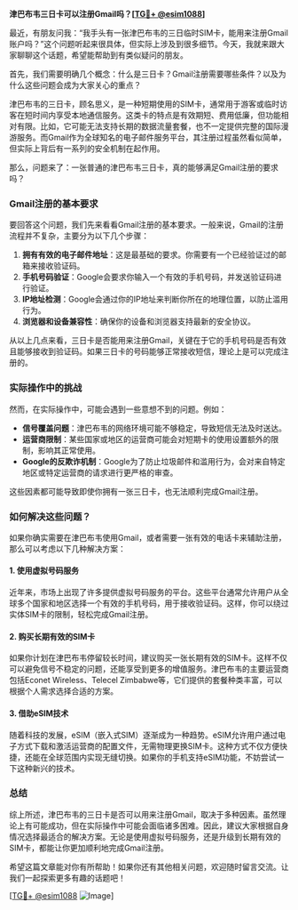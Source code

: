 **津巴布韦三日卡可以注册Gmail吗？[[TG💪+ @esim1088](https://t.me/s/esim1088)]**

最近，有朋友问我：“我手头有一张津巴布韦的三日临时SIM卡，能用来注册Gmail账户吗？”这个问题听起来很具体，但实际上涉及到很多细节。今天，我就来跟大家聊聊这个话题，希望能帮助到有类似疑问的朋友。

首先，我们需要明确几个概念：什么是三日卡？Gmail注册需要哪些条件？以及为什么这些问题会成为大家关心的重点？

津巴布韦的三日卡，顾名思义，是一种短期使用的SIM卡，通常用于游客或临时访客在短时间内享受本地通信服务。这类卡的特点是有效期短、费用低廉，但功能相对有限。比如，它可能无法支持长期的数据流量套餐，也不一定提供完整的国际漫游服务。而Gmail作为全球知名的电子邮件服务平台，其注册过程虽然看似简单，但实际上背后有一系列的安全机制在起作用。

那么，问题来了：一张普通的津巴布韦三日卡，真的能够满足Gmail注册的要求吗？

### Gmail注册的基本要求

要回答这个问题，我们先来看看Gmail注册的基本要求。一般来说，Gmail的注册流程并不复杂，主要分为以下几个步骤：

1. **拥有有效的电子邮件地址**：这是最基础的要求。你需要有一个已经验证过的邮箱来接收验证码。
2. **手机号码验证**：Google会要求你输入一个有效的手机号码，并发送验证码进行验证。
3. **IP地址检测**：Google会通过你的IP地址来判断你所在的地理位置，以防止滥用行为。
4. **浏览器和设备兼容性**：确保你的设备和浏览器支持最新的安全协议。

从以上几点来看，三日卡是否能用来注册Gmail，关键在于它的手机号码是否有效且能够接收到验证码。如果三日卡的号码能够正常接收短信，理论上是可以完成注册的。

### 实际操作中的挑战

然而，在实际操作中，可能会遇到一些意想不到的问题。例如：

- **信号覆盖问题**：津巴布韦的网络环境可能不够稳定，导致短信无法及时送达。
- **运营商限制**：某些国家或地区的运营商可能会对短期卡的使用设置额外的限制，影响其正常使用。
- **Google的反欺诈机制**：Google为了防止垃圾邮件和滥用行为，会对来自特定地区或特定运营商的请求进行更严格的审查。

这些因素都可能导致即使你拥有一张三日卡，也无法顺利完成Gmail注册。

### 如何解决这些问题？

如果你确实需要在津巴布韦使用Gmail，或者需要一张有效的电话卡来辅助注册，那么可以考虑以下几种解决方案：

#### 1. 使用虚拟号码服务

近年来，市场上出现了许多提供虚拟号码服务的平台。这些平台通常允许用户从全球多个国家和地区选择一个有效的手机号码，用于接收验证码。这样，你可以绕过实体SIM卡的限制，轻松完成Gmail注册。

#### 2. 购买长期有效的SIM卡

如果你计划在津巴布韦停留较长时间，建议购买一张长期有效的SIM卡。这样不仅可以避免信号不稳定的问题，还能享受到更多的增值服务。津巴布韦的主要运营商包括Econet Wireless、Telecel Zimbabwe等，它们提供的套餐种类丰富，可以根据个人需求选择合适的方案。

#### 3. 借助eSIM技术

随着科技的发展，eSIM（嵌入式SIM）逐渐成为一种趋势。eSIM允许用户通过电子方式下载和激活运营商的配置文件，无需物理更换SIM卡。这种方式不仅方便快捷，还能在全球范围内实现无缝切换。如果你的手机支持eSIM功能，不妨尝试一下这种新兴的技术。

### 总结

综上所述，津巴布韦的三日卡是否可以用来注册Gmail，取决于多种因素。虽然理论上有可能成功，但在实际操作中可能会面临诸多困难。因此，建议大家根据自身情况选择最适合的解决方案。无论是使用虚拟号码服务，还是升级到长期有效的SIM卡，都能让你更加顺利地完成Gmail注册。

希望这篇文章能对你有所帮助！如果你还有其他相关问题，欢迎随时留言交流。让我们一起探索更多有趣的话题吧！

[[TG💪+ @esim1088](https://t.me/s/esim1088) ![Image](https://i.postimg.cc/4NQfJmqS/Snipaste-2025-05-13-00-14-12.png)]
